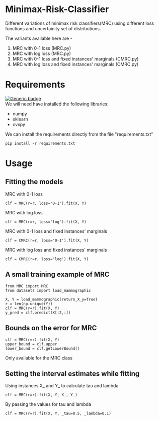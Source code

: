# Minimax-Risk-Classifier

Different variations of minimax risk classifiers(MRC) using different loss functions and uncertainity set of distributions.

The variants available here are - 

1) MRC with 0-1 loss (MRC.py)
2) MRC with log loss (MRC.py)
3) MRC with 0-1 loss and fixed instances' marginals (CMRC.py)
4) MRC with log loss and fixed instances' marginals (CMRC.py)

# Requirements
[![Generic badge](https://img.shields.io/badge/Python-2.X|3.X-blue.svg)](https://shields.io/)<br/>
We will need have installed the following libraries:
* numpy
* sklearn
* cvxpy

We can install the requirements directly from the file "requirements.txt"

```
pip install -r requirements.txt
```

# Usage

## Fitting the models

MRC with 0-1 loss
```
clf = MRC(r=r, loss='0-1').fit(X, Y)
```

MRC with log loss
```
clf = MRC(r=r, loss='log').fit(X, Y)
```

MRC with 0-1 loss and fixed instances' marginals
```
clf = CMRC(r=r, loss='0-1').fit(X, Y)
```

MRC with log loss and fixed instances' marginals
```
clf = CMRC(r=r, loss='log').fit(X, Y)
```

## A small training example of MRC
```
from MRC import MRC
from datasets import load_mammographic

X, Y = load_mammographic(return_X_y=True)
r = len(np.unique(Y))
clf = MRC(r=r).fit(X, Y)
y_pred = clf.predict(X[:2,:])
```

## Bounds on the error for MRC

```
clf = MRC(r=r).fit(X, Y)
upper_bound = clf.upper
lower_bound = clf.getLowerBound()
```

Only available for the MRC class


## Setting the interval estimates while fitting

Using instances X_ and Y_ to calculate tau and lambda
```
clf = MRC(r=r).fit(X, Y, X_, Y_)
```

By passing the values for tau and lambda
```
clf = MRC(r=r).fit(X, Y, _tau=0.5, _lambda=0.1)
```

